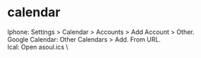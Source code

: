 # calendar
Iphone: Settings > Calendar > Accounts > Add Account > Other. \
Google Calendar: Other Calendars > Add. From URL. \
Ical: Open asoul.ics \
